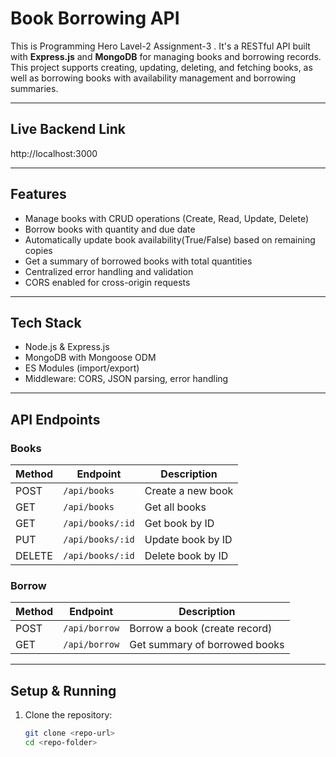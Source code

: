 # Book Borrowing API

This is Programming Hero Lavel-2 Assignment-3 . It's a RESTful API built with
**Express.js** and **MongoDB** for managing books and borrowing records.  
This project supports creating, updating, deleting, and fetching books, as well
as borrowing books with availability management and borrowing summaries.

---

## Live Backend Link

http://localhost:3000

---

## Features

- Manage books with CRUD operations (Create, Read, Update, Delete)
- Borrow books with quantity and due date
- Automatically update book availability(True/False) based on remaining copies
- Get a summary of borrowed books with total quantities
- Centralized error handling and validation
- CORS enabled for cross-origin requests

---

## Tech Stack

- Node.js & Express.js
- MongoDB with Mongoose ODM
- ES Modules (import/export)
- Middleware: CORS, JSON parsing, error handling

---

## API Endpoints

### Books

| Method | Endpoint         | Description       |
| ------ | ---------------- | ----------------- |
| POST   | `/api/books`     | Create a new book |
| GET    | `/api/books`     | Get all books     |
| GET    | `/api/books/:id` | Get book by ID    |
| PUT    | `/api/books/:id` | Update book by ID |
| DELETE | `/api/books/:id` | Delete book by ID |

### Borrow

| Method | Endpoint      | Description                   |
| ------ | ------------- | ----------------------------- |
| POST   | `/api/borrow` | Borrow a book (create record) |
| GET    | `/api/borrow` | Get summary of borrowed books |

---

## Setup & Running

1. Clone the repository:

   ```bash
   git clone <repo-url>
   cd <repo-folder>
   ```
